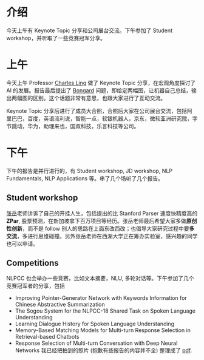 # 介绍
今天上午有 Keynote Topic 分享和公司展台交流。下午参加了 Student workshop，并听取了一些竞赛冠军分享。
# 上午
今天上午 Professor [Charles Ling](https://cling.csd.uwo.ca) 做了 Keynote Topic 分享，在宏观角度探讨了 AI 的发展。报告最后提出了 [Bongard](https://github.com/gaoisbest/NLPCC2018/blob/master/Day4_Keynote_topic.pdf) 问题，即给定两幅图，让机器自己总结，输出两幅图的区别。这个话题非常有意思，也跟大家进行了互动交流。  

Keynote Topic 分享后进行了成员大合照，合照后大家在公司展台交流，包括阿里巴巴，百度，英语流利说，智能一点，软银机器人，京东，微软亚洲研究院，字节跳动，华为，助理来也，国双科技，乐言科技等公司。
# 下午
下午的报告是并行进行的，有 Student workshop,  JD workshop, NLP Fundamentals, NLP Applications 等。串了几个场听了几个报告。
## Student workshop 
[张岳](http://www.wias.org.cn/index.php?a=kydetail&catid=487&id=8925&web=chinese)老师讲诉了自己的开挂人生，包括提出的比 Stanford Parser 速度快精度高的 **ZPar**, 股票预测，在新加坡拿下百万项目等经历。张岳老师最后希望大家多做**原创性创新**，而不是 follow 别人的思路在上面东改西改；也倡导大家研究过程中要**多交流**，多进行思维碰撞。另外张岳老师在西湖大学正在筹办实验室，感兴趣的同学也可以申请。
## Competitions
NLPCC 也会举办一些竞赛，比如文本摘要，NLU, 多轮对话等。下午参加了几个竞赛冠军者的分享，包括
- Improving Pointer-Generator Network with Keywords Information for Chinese Abstractive Summarization
- The Sogou System for the NLPCC-18 Shared Task on Spoken Language Understanding
- Learning Dialogue History for Spoken Language Understanding
- Memory-Based Matching Models for Multi-turn Response Selection in Retrieval-based Chatbots
- Response Selection of Multi-turn Conversation with Deep Neural Networks
我已经把拍到的照片 (抱歉有些报告的内容并不全) 整理成了 [pdf](https://github.com/gaoisbest/NLPCC2018/blob/master/Day4_Competition_share.pdf).
